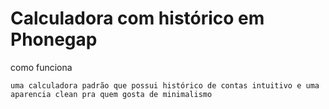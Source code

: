 # Calculadora com histórico em Phonegap

como funciona

    uma calculadora padrão que possui histórico de contas intuitivo e uma aparencia clean pra quem gosta de minimalismo
